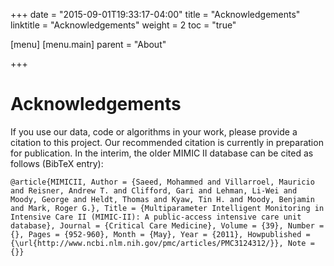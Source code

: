 +++
date = "2015-09-01T19:33:17-04:00"
title = "Acknowledgements"
linktitle = "Acknowledgements"
weight = 2
toc = "true"

[menu]
  [menu.main]
    parent = "About"

+++

# Acknowledgements

If you use our data, code or algorithms in your work, please provide a citation to this project. Our recommended citation is currently in preparation for publication. In the interim, the older MIMIC II database can be cited as follows (BibTeX entry):

``` 
@article{MIMICII, Author = {Saeed, Mohammed and Villarroel, Mauricio and Reisner, Andrew T. and Clifford, Gari and Lehman, Li-Wei and Moody, George and Heldt, Thomas and Kyaw, Tin H. and Moody, Benjamin and Mark, Roger G.}, Title = {Multiparameter Intelligent Monitoring in Intensive Care II (MIMIC-II): A public-access intensive care unit database}, Journal = {Critical Care Medicine}, Volume = {39}, Number = {}, Pages = {952-960}, Month = {May}, Year = {2011}, Howpublished = {\url{http://www.ncbi.nlm.nih.gov/pmc/articles/PMC3124312/}}, Note = {}}
```

<!-- Add details of collaborators here -->


<!-- Add details of funders here -->




